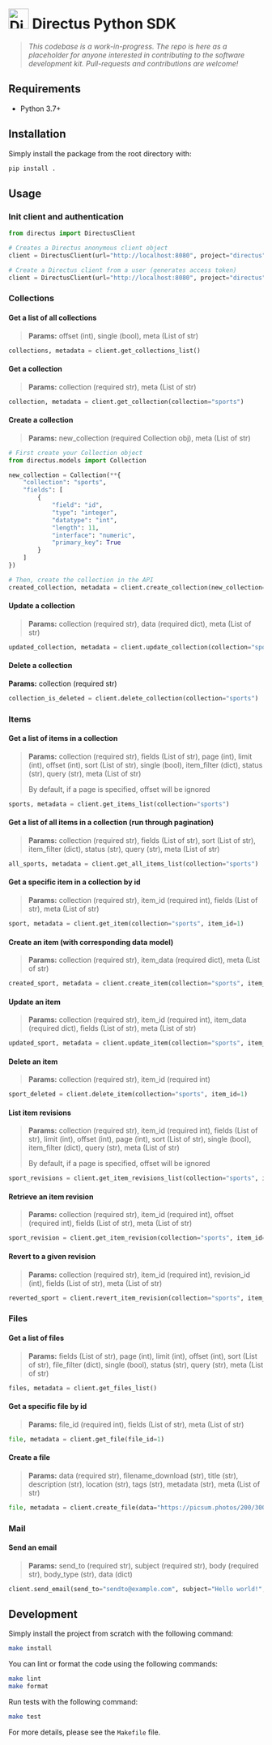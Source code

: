 <h1>
  <img src="https://user-images.githubusercontent.com/522079/43096167-3a1b1118-8e86-11e8-9fb2-7b4e3b1368bc.png" width="40" alt="Directus Logo"/>&nbsp;Directus Python SDK
</h1>

> _This codebase is a work-in-progress. The repo is here as a placeholder for anyone interested in contributing to the software development kit. Pull-requests and contributions are welcome!_

## Requirements

- Python 3.7+

## Installation

Simply install the package from the root directory with:

```sh
pip install .
```

## Usage

### Init client and authentication

```python
from directus import DirectusClient

# Creates a Directus anonymous client object
client = DirectusClient(url="http://localhost:8080", project="directus")

# Create a Directus client from a user (generates access token)
client = DirectusClient(url="http://localhost:8080", project="directus", email="email@example.com", password="password")
```

### Collections

#### Get a list of all collections

> **Params:** offset (int), single (bool), meta (List of str)

```python
collections, metadata = client.get_collections_list()
```

#### Get a collection

> **Params:** collection (required str), meta (List of str)

```python
collection, metadata = client.get_collection(collection="sports")
```

#### Create a collection

> **Params:** new_collection (required Collection obj), meta (List of str)

```python
# First create your Collection object
from directus.models import Collection

new_collection = Collection(**{
    "collection": "sports",
    "fields": [
        {
            "field": "id",
            "type": "integer",
            "datatype": "int",
            "length": 11,
            "interface": "numeric",
            "primary_key": True
        }
    ]
})

# Then, create the collection in the API
created_collection, metadata = client.create_collection(new_collection=new_collection)
```

#### Update a collection

> **Params:** collection (required str), data (required dict), meta (List of str)

```python
updated_collection, metadata = client.update_collection(collection="sports", data={"note":"Hello World!"})
```

#### Delete a collection

**Params:** collection (required str)

```python
collection_is_deleted = client.delete_collection(collection="sports")
```

### Items

#### Get a list of items in a collection

> **Params:** collection (required str), fields (List of str), page (int), limit (int), offset (int), sort (List of str), single (bool), item_filter (dict), status (str), query (str), meta (List of str)
>
> By default, if a page is specified, offset will be ignored

```python
sports, metadata = client.get_items_list(collection="sports")
```

#### Get a list of all items in a collection (run through pagination)

> **Params:** collection (required str), fields (List of str), sort (List of str), item_filter (dict), status (str), query (str), meta (List of str)

```python
all_sports, metadata = client.get_all_items_list(collection="sports")
```

#### Get a specific item in a collection by id

> **Params:** collection (required str), item_id (required int), fields (List of str), meta (List of str)

```python
sport, metadata = client.get_item(collection="sports", item_id=1)
```

#### Create an item (with corresponding data model)

> **Params:** collection (required str), item_data (required dict), meta (List of str)

```python
created_sport, metadata = client.create_item(collection="sports", item_data=item_data)
```

#### Update an item

> **Params:** collection (required str), item_id (required int), item_data (required dict), fields (List of str), meta (List of str)

```python
updated_sport, metadata = client.update_item(collection="sports", item_id=1, item_data=item_data_to_update)
```

#### Delete an item

> **Params:** collection (required str), item_id (required int)

```python
sport_deleted = client.delete_item(collection="sports", item_id=1)
```

#### List item revisions

> **Params:** collection (required str), item_id (required int), fields (List of str), limit (int), offset (int), page (int), sort (List of str), single (bool), item_filter (dict), query (str), meta (List of str)
>
> By default, if a page is specified, offset will be ignored

```python
sport_revisions = client.get_item_revisions_list(collection="sports", item_id=1)
```

#### Retrieve an item revision

> **Params:** collection (required str), item_id (required int), offset (required int), fields (List of str), meta (List of str)

```python
sport_revision = client.get_item_revision(collection="sports", item_id=1, offset= 2)
```

#### Revert to a given revision

> **Params:** collection (required str), item_id (required int), revision_id (int), fields (List of str), meta (List of str)

```python
reverted_sport = client.revert_item_revision(collection="sports", item_id=1, revision_id=2)
```

### Files

#### Get a list of files

> **Params:** fields (List of str), page (int), limit (int), offset (int), sort (List of str), file_filter (dict), single (bool), status (str), query (str), meta (List of str)

```python
files, metadata = client.get_files_list()
```

#### Get a specific file by id

> **Params:** file_id (required int), fields (List of str), meta (List of str)

```python
file, metadata = client.get_file(file_id=1)
```

#### Create a file

> **Params:** data (required str), filename_download (str), title (str), description (str), location (str), tags (str), metadata (str), meta (List of str)

```python
file, metadata = client.create_file(data="https://picsum.photos/200/300")
```

### Mail

#### Send an email

> **Params:** send_to (required str), subject (required str), body (required str), body_type (str), data (dict)

```python
client.send_email(send_to="sendto@example.com", subject="Hello world!", body="This is my message to you")
```

## Development

Simply install the project from scratch with the following command:

```sh
make install
```

You can lint or format the code using the following commands:

```sh
make lint
make format
```

Run tests with the following command:

```sh
make test
```

For more details, please see the `Makefile` file.
